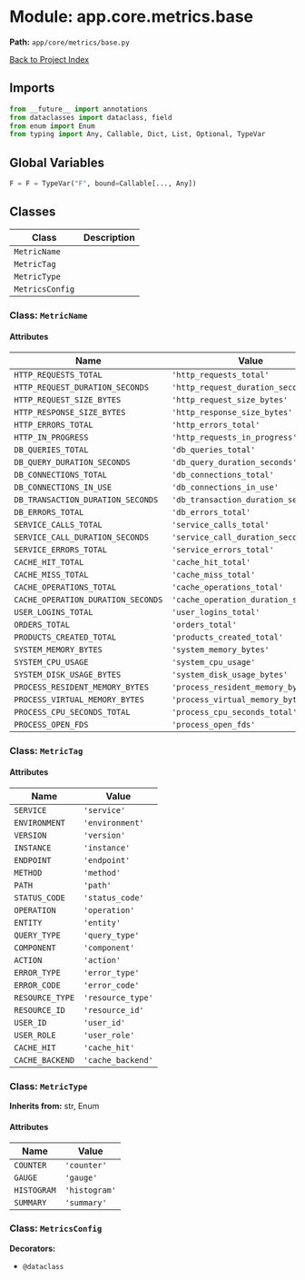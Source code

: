 # Module: app.core.metrics.base

**Path:** `app/core/metrics/base.py`

[Back to Project Index](../../../../index.md)

## Imports
```python
from __future__ import annotations
from dataclasses import dataclass, field
from enum import Enum
from typing import Any, Callable, Dict, List, Optional, TypeVar
```

## Global Variables
```python
F = F = TypeVar("F", bound=Callable[..., Any])
```

## Classes

| Class | Description |
| --- | --- |
| `MetricName` |  |
| `MetricTag` |  |
| `MetricType` |  |
| `MetricsConfig` |  |

### Class: `MetricName`

#### Attributes

| Name | Value |
| --- | --- |
| `HTTP_REQUESTS_TOTAL` | `'http_requests_total'` |
| `HTTP_REQUEST_DURATION_SECONDS` | `'http_request_duration_seconds'` |
| `HTTP_REQUEST_SIZE_BYTES` | `'http_request_size_bytes'` |
| `HTTP_RESPONSE_SIZE_BYTES` | `'http_response_size_bytes'` |
| `HTTP_ERRORS_TOTAL` | `'http_errors_total'` |
| `HTTP_IN_PROGRESS` | `'http_requests_in_progress'` |
| `DB_QUERIES_TOTAL` | `'db_queries_total'` |
| `DB_QUERY_DURATION_SECONDS` | `'db_query_duration_seconds'` |
| `DB_CONNECTIONS_TOTAL` | `'db_connections_total'` |
| `DB_CONNECTIONS_IN_USE` | `'db_connections_in_use'` |
| `DB_TRANSACTION_DURATION_SECONDS` | `'db_transaction_duration_seconds'` |
| `DB_ERRORS_TOTAL` | `'db_errors_total'` |
| `SERVICE_CALLS_TOTAL` | `'service_calls_total'` |
| `SERVICE_CALL_DURATION_SECONDS` | `'service_call_duration_seconds'` |
| `SERVICE_ERRORS_TOTAL` | `'service_errors_total'` |
| `CACHE_HIT_TOTAL` | `'cache_hit_total'` |
| `CACHE_MISS_TOTAL` | `'cache_miss_total'` |
| `CACHE_OPERATIONS_TOTAL` | `'cache_operations_total'` |
| `CACHE_OPERATION_DURATION_SECONDS` | `'cache_operation_duration_seconds'` |
| `USER_LOGINS_TOTAL` | `'user_logins_total'` |
| `ORDERS_TOTAL` | `'orders_total'` |
| `PRODUCTS_CREATED_TOTAL` | `'products_created_total'` |
| `SYSTEM_MEMORY_BYTES` | `'system_memory_bytes'` |
| `SYSTEM_CPU_USAGE` | `'system_cpu_usage'` |
| `SYSTEM_DISK_USAGE_BYTES` | `'system_disk_usage_bytes'` |
| `PROCESS_RESIDENT_MEMORY_BYTES` | `'process_resident_memory_bytes'` |
| `PROCESS_VIRTUAL_MEMORY_BYTES` | `'process_virtual_memory_bytes'` |
| `PROCESS_CPU_SECONDS_TOTAL` | `'process_cpu_seconds_total'` |
| `PROCESS_OPEN_FDS` | `'process_open_fds'` |

### Class: `MetricTag`

#### Attributes

| Name | Value |
| --- | --- |
| `SERVICE` | `'service'` |
| `ENVIRONMENT` | `'environment'` |
| `VERSION` | `'version'` |
| `INSTANCE` | `'instance'` |
| `ENDPOINT` | `'endpoint'` |
| `METHOD` | `'method'` |
| `PATH` | `'path'` |
| `STATUS_CODE` | `'status_code'` |
| `OPERATION` | `'operation'` |
| `ENTITY` | `'entity'` |
| `QUERY_TYPE` | `'query_type'` |
| `COMPONENT` | `'component'` |
| `ACTION` | `'action'` |
| `ERROR_TYPE` | `'error_type'` |
| `ERROR_CODE` | `'error_code'` |
| `RESOURCE_TYPE` | `'resource_type'` |
| `RESOURCE_ID` | `'resource_id'` |
| `USER_ID` | `'user_id'` |
| `USER_ROLE` | `'user_role'` |
| `CACHE_HIT` | `'cache_hit'` |
| `CACHE_BACKEND` | `'cache_backend'` |

### Class: `MetricType`
**Inherits from:** str, Enum

#### Attributes

| Name | Value |
| --- | --- |
| `COUNTER` | `'counter'` |
| `GAUGE` | `'gauge'` |
| `HISTOGRAM` | `'histogram'` |
| `SUMMARY` | `'summary'` |

### Class: `MetricsConfig`
**Decorators:**
- `@dataclass`
